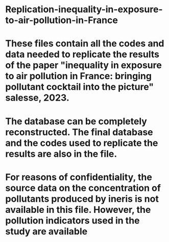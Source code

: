 # Replication-inequality-in-exposure-to-air-pollution-in-France

# These files contain all the codes and data needed to replicate the results of the paper "inequality in exposure to air pollution in France: bringing pollutant cocktail into the picture" salesse, 2023.

# The database can be completely reconstructed. The final database and the codes used to replicate the results are also in the file.

# For reasons of confidentiality, the source data on the concentration of pollutants produced by ineris is not available in this file. However, the pollution indicators used in the study are available 
